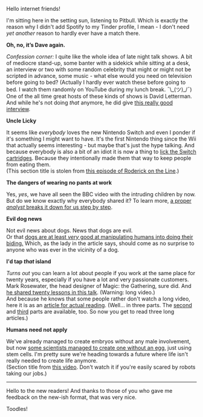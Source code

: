 Hello internet friends!

I'm sitting here in the setting sun, listening to Pitbull. Which is exactly the reason why I didn't add Spotify to my Tinder profile, I mean - I don't need *yet another* reason to hardly ever have a match there. 

**Oh, no, it’s Dave again.**

*Confession corner:* I quite like the whole idea of late night talk shows. A bit of mediocre stand-up, some banter with a sidekick while sitting at a desk, an interview or two with some random celebrity that might or might not be scripted in advance, some music - what else would you need on television before going to bed? (Actually I hardly ever watch these before going to bed. I watch them randomly on YouTube during my lunch break. ¯\\\_(ツ)_/¯)  
One of the all time great hosts of these kinds of shows is David Letterman. And while he's not doing *that* anymore, he did give [this really good interview](http://www.vulture.com/2017/03/david-letterman-in-conversation.html).

**Uncle Licky**

It seems like *everybody* loves the new Nintendo Switch and even I ponder if it's something I might want to have. It's the first Nintendo thing since the Wii that actually seems interesting - but maybe that's just the hype talking. And because everybody is also a bit of an idiot it is now a thing to [lick the Switch cartridges](https://mic.com/articles/170024/people-are-tasting-nintendo-switch-game-cartridges-and-apparently-they-re-disgusting). Because they intentionally made them that way to keep people from eating them.  
(This section title is stolen from [this episode of Roderick on the Line](http://www.merlinmann.com/roderick/ep-36-uncle-licky.html).)

**The dangers of wearing no pants at work**

Yes, *yes*, we have all seen the BBC video with the intruding children by now. But do we know exactly why everybody shared it? To learn more, [a proper *analyst* breaks it down for us step by step](https://medium.com/@benthompson/breaking-down-the-father-on-bbc-being-interrupted-by-his-children-9840cdc8857b). 

**Evil dog news**

Not evil news about dogs. News that dogs are evil.  
Or that [dogs are at least *very* good at manipulating humans into doing their biding.](https://www.theguardian.com/commentisfree/2017/mar/13/dogs-best-friend-least-honest-friend) Which, as the lady in the article says, should come as no surprise to anyone who was ever in the vicinity of a dog.

**I'd tap *that* island**

*Turns out* you can learn a lot about people if you work at the same place for twenty years, especially if you have a lot and very passionate customers. Mark Rosewater, the head designer of Magic: the Gathering, sure did. And [he shared twenty lessons in this talk](https://www.youtube.com/watch?v=QHHg99hwQGY). (Warning: long video.)  
And because he knows that some people rather don't watch a long video, here it is as an [article for actual reading](http://magic.wizards.com/en/articles/archive/making-magic/twenty-years-twenty-lessons-part-1-2016-05-30). (Well… in three parts. The [second](http://magic.wizards.com/en/articles/archive/making-magic/twenty-years-twenty-lessons-part-2-2016-06-06) and [third](http://magic.wizards.com/en/articles/archive/making-magic/twenty-years-twenty-lessons-part-3-2016-06-13) parts are available, too. So now you get to read three long articles.)

**Humans need not apply**

We've already managed to create embryos without any male involvement, but now [some scientists managed to create one without an egg](https://mic.com/articles/170661/scientists-have-created-an-artificial-embryo), just using stem cells. I'm pretty sure we're heading towards a future where life isn't really needed to create life anymore.  
(Section title from [this video](https://www.youtube.com/watch?v=7Pq-S557XQU). Don't watch it if you're easily scared by robots taking our jobs.)

---

Hello to the new readers! And thanks to those of you who gave me feedback on the new-ish format, that was very nice.

Toodles! 
